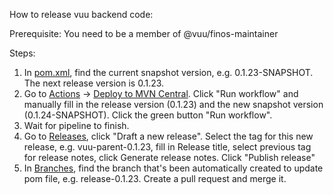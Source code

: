 How to release vuu backend code:

Prerequisite:
You need to be a member of @vuu/finos-maintainer

Steps:
1. In [pom.xml](https://github.com/finos/vuu/blob/main/pom.xml), find the current snapshot version, e.g. <version>0.1.23-SNAPSHOT</version>. The next release version is 0.1.23.
2. Go to [Actions](https://github.com/finos/vuu/actions) -> [Deploy to MVN Central](https://github.com/finos/vuu/actions/workflows/release-mvn-central.yml). Click "Run workflow" and manually fill in the release version (0.1.23) and the new snapshot version (0.1.24-SNAPSHOT). Click the green button "Run workflow".
3. Wait for pipeline to finish.
4. Go to [Releases](https://github.com/finos/vuu/releases), click "Draft a new release". Select the tag for this new release, e.g. vuu-parent-0.1.23, fill in Release title, select previous tag for release notes, click Generate release notes. Click "Publish release"
5. In [Branches](https://github.com/finos/vuu/branches), find the branch that's been automatically created to update pom file, e.g. release-0.1.23. Create a pull request and merge it.
